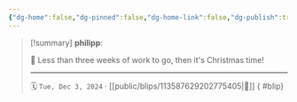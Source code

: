 ```yaml
---
{"dg-home":false,"dg-pinned":false,"dg-home-link":false,"dg-publish":true,"type":"blip","disabled rules":["yaml-title","yaml-title-alias","file-name-heading"],"title":"philipp on mastodon @ 2024-12-03","created-date":"2024-12-03T07:07:54","id":113587629202775410,"updated-date":"2025-05-02T08:50:44","dg-path":"blips/113587629202775405.md","permalink":"/blips/113587629202775405/","dgPassFrontmatter":true}
---
```


> [!summary] **philipp**:
>
> 💼 Less than three weeks of work to go, then it's Christmas time!
> - - -
>
> 🗓️ `Tue, Dec 3, 2024` · [[public/blips/113587629202775405\|🔗]]
{ #blip}

